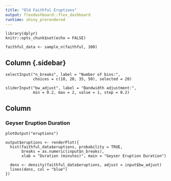 ```yaml
---
title: "Old Faithful Eruptions"
output: flexdashboard::flex_dashboard
runtime: shiny_prerendered
---
```


```{r, context="setup", include=FALSE}
library(dplyr)
knitr::opts_chunk$set(echo = FALSE)
```

```{r, context="data", include=FALSE}
faithful_data <- sample_n(faithful, 100)
```

Column {.sidebar}
-------------------------------------------------------------

```{r}
selectInput("n_breaks", label = "Number of bins:",
            choices = c(10, 20, 35, 50), selected = 20)

sliderInput("bw_adjust", label = "Bandwidth adjustment:",
            min = 0.2, max = 2, value = 1, step = 0.2)
```

Column
-------------------------------------------------------------

### Geyser Eruption Duration

```{r}
plotOutput("eruptions")
```

```{r, context="server"}
output$eruptions <- renderPlot({
  hist(faithful_data$eruptions, probability = TRUE,
       breaks = as.numeric(input$n_breaks),
       xlab = "Duration (minutes)", main = "Geyser Eruption Duration")

  dens <- density(faithful_data$eruptions, adjust = input$bw_adjust)
  lines(dens, col = "blue")
})
```